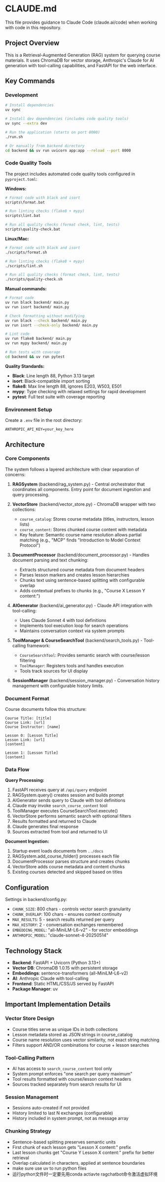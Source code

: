 # CLAUDE.md

This file provides guidance to Claude Code (claude.ai/code) when working with code in this repository.

## Project Overview

This is a Retrieval-Augmented Generation (RAG) system for querying course materials. It uses ChromaDB for vector storage, Anthropic's Claude for AI generation with tool-calling capabilities, and FastAPI for the web interface.

## Key Commands

### Development
```bash
# Install dependencies
uv sync

# Install dev dependencies (includes code quality tools)
uv sync --extra dev

# Run the application (starts on port 8000)
./run.sh

# Or manually from backend directory
cd backend && uv run uvicorn app:app --reload --port 8000
```

### Code Quality Tools

The project includes automated code quality tools configured in `pyproject.toml`:

**Windows:**
```bash
# Format code with black and isort
scripts\format.bat

# Run linting checks (flake8 + mypy)
scripts\lint.bat

# Run all quality checks (format check, lint, tests)
scripts\quality-check.bat
```

**Linux/Mac:**
```bash
# Format code with black and isort
./scripts/format.sh

# Run linting checks (flake8 + mypy)
./scripts/lint.sh

# Run all quality checks (format check, lint, tests)
./scripts/quality-check.sh
```

**Manual commands:**
```bash
# Format code
uv run black backend/ main.py
uv run isort backend/ main.py

# Check formatting without modifying
uv run black --check backend/ main.py
uv run isort --check-only backend/ main.py

# Lint code
uv run flake8 backend/ main.py
uv run mypy backend/ main.py

# Run tests with coverage
cd backend && uv run pytest
```

**Quality Standards:**
- **Black**: Line length 88, Python 3.13 target
- **isort**: Black-compatible import sorting
- **flake8**: Max line length 88, ignores E203, W503, E501
- **mypy**: Type checking with relaxed settings for rapid development
- **pytest**: Full test suite with coverage reporting

### Environment Setup
Create a `.env` file in the root directory:
```
ANTHROPIC_API_KEY=your_key_here
```

## Architecture

### Core Components

The system follows a layered architecture with clear separation of concerns:

1. **RAGSystem** (backend/rag_system.py) - Central orchestrator that coordinates all components. Entry point for document ingestion and query processing.

2. **VectorStore** (backend/vector_store.py) - ChromaDB wrapper with two collections:
   - `course_catalog`: Stores course metadata (titles, instructors, lesson lists)
   - `course_content`: Stores chunked course content with metadata
   - Key feature: Semantic course name resolution allows partial matching (e.g., "MCP" finds "Introduction to Model Context Protocol")

3. **DocumentProcessor** (backend/document_processor.py) - Handles document parsing and text chunking:
   - Extracts structured course metadata from document headers
   - Parses lesson markers and creates lesson hierarchies
   - Chunks text using sentence-based splitting with configurable overlap
   - Adds contextual prefixes to chunks (e.g., "Course X Lesson Y content:")

4. **AIGenerator** (backend/ai_generator.py) - Claude API integration with tool-calling:
   - Uses Claude Sonnet 4 with tool definitions
   - Implements tool execution loop for search operations
   - Maintains conversation context via system prompts

5. **ToolManager & CourseSearchTool** (backend/search_tools.py) - Tool-calling framework:
   - `CourseSearchTool`: Provides semantic search with course/lesson filtering
   - `ToolManager`: Registers tools and handles execution
   - Tools track sources for UI display

6. **SessionManager** (backend/session_manager.py) - Conversation history management with configurable history limits.

### Document Format

Course documents follow this structure:
```
Course Title: [title]
Course Link: [url]
Course Instructor: [name]

Lesson 0: [Lesson Title]
Lesson Link: [url]
[content]

Lesson 1: [Lesson Title]
[content]
```

### Data Flow

**Query Processing:**
1. FastAPI receives query at `/api/query` endpoint
2. RAGSystem.query() creates session and builds prompt
3. AIGenerator sends query to Claude with tool definitions
4. Claude may invoke `search_course_content` tool
5. ToolManager executes CourseSearchTool.execute()
6. VectorStore performs semantic search with optional filters
7. Results formatted and returned to Claude
8. Claude generates final response
9. Sources extracted from tool and returned to UI

**Document Ingestion:**
1. Startup event loads documents from `../docs`
2. RAGSystem.add_course_folder() processes each file
3. DocumentProcessor parses structure and creates chunks
4. VectorStore adds course metadata and content chunks
5. Existing courses detected and skipped based on titles

## Configuration

Settings in backend/config.py:
- `CHUNK_SIZE`: 800 chars - controls vector search granularity
- `CHUNK_OVERLAP`: 100 chars - ensures context continuity
- `MAX_RESULTS`: 5 - search results returned per query
- `MAX_HISTORY`: 2 - conversation exchanges remembered
- `EMBEDDING_MODEL`: "all-MiniLM-L6-v2" - for vector embeddings
- `ANTHROPIC_MODEL`: "claude-sonnet-4-20250514"

## Technology Stack

- **Backend**: FastAPI + Uvicorn (Python 3.13+)
- **Vector DB**: ChromaDB 1.0.15 with persistent storage
- **Embeddings**: sentence-transformers (all-MiniLM-L6-v2)
- **AI**: Anthropic Claude with tool-calling
- **Frontend**: Static HTML/CSS/JS served by FastAPI
- **Package Manager**: uv

## Important Implementation Details

### Vector Store Design
- Course titles serve as unique IDs in both collections
- Lesson metadata stored as JSON strings in course_catalog
- Course name resolution uses vector similarity, not exact string matching
- Filters support AND/OR combinations for course + lesson searches

### Tool-Calling Pattern
- AI has access to `search_course_content` tool only
- System prompt enforces "one search per query maximum"
- Tool results formatted with course/lesson context headers
- Sources tracked separately from search results for UI

### Session Management
- Sessions auto-created if not provided
- History limited to last N exchanges (configurable)
- History included in system prompt, not as message array

### Chunking Strategy
- Sentence-based splitting preserves semantic units
- First chunk of each lesson gets "Lesson X content:" prefix
- Last lesson chunks get "Course Y Lesson X content:" prefix for better retrieval
- Overlap calculated in characters, applied at sentence boundaries
- make sure use uv to run python files
- 运行python文件时一定要先用conda actiavte ragchatbot命令激活虚拟环境